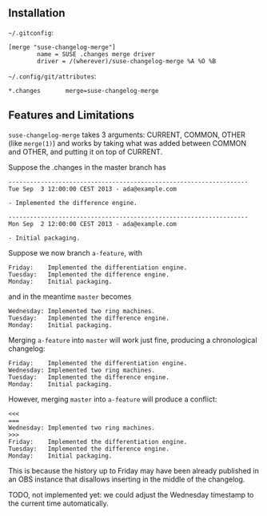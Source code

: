 Installation
------------

`~/.gitconfig`:

    [merge "suse-changelog-merge"]
            name = SUSE .changes merge driver
            driver = /(wherever)/suse-changelog-merge %A %O %B

`~/.config/git/attributes`:

    *.changes       merge=suse-changelog-merge

Features and Limitations
------------------------

`suse-changelog-merge` takes 3 arguments: CURRENT, COMMON, OTHER
(like `merge(1)`)
and works by taking what was added between COMMON and OTHER,
and putting it on top of CURRENT.

Suppose the .changes in the master branch has

    -------------------------------------------------------------------
    Tue Sep  3 12:00:00 CEST 2013 - ada@example.com
    
    - Implemented the difference engine.
    
    -------------------------------------------------------------------
    Mon Sep  2 12:00:00 CEST 2013 - ada@example.com
    
    - Initial packaging.

Suppose we now branch `a-feature`, with

    Friday:    Implemented the differentiation engine.
    Tuesday:   Implemented the difference engine.
    Monday:    Initial packaging.

and in the meantime `master` becomes

    Wednesday: Implemented two ring machines.
    Tuesday:   Implemented the difference engine.
    Monday:    Initial packaging.

Merging `a-feature` into `master` will work just fine, producing
a chronological changelog:

    Friday:    Implemented the differentiation engine.
    Wednesday: Implemented two ring machines.
    Tuesday:   Implemented the difference engine.
    Monday:    Initial packaging.

However, merging `master` into `a-feature` will produce a conflict:

    <<<
    ===
    Wednesday: Implemented two ring machines.
    >>>
    Friday:    Implemented the differentiation engine.
    Tuesday:   Implemented the difference engine.
    Monday:    Initial packaging.

This is because the history up to Friday may have been already
published in an OBS instance that disallows inserting in the
middle of the changelog.

TODO, not implemented yet: we could adjust the Wednesday
timestamp to the current time automatically.
